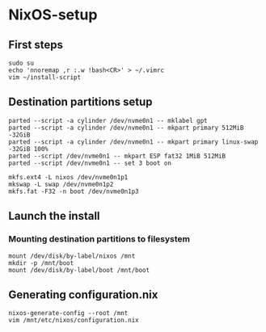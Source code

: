# NixOS-setup

## First steps
```{bash}
sudo su
echo 'nnoremap ,r :.w !bash<CR>' > ~/.vimrc
vim ~/install-script
```

## Destination partitions setup

```{bash}
parted --script -a cylinder /dev/nvme0n1 -- mklabel gpt
parted --script -a cylinder /dev/nvme0n1 -- mkpart primary 512MiB -32GiB
parted --script -a cylinder /dev/nvme0n1 -- mkpart primary linux-swap -32GiB 100% 
parted --script /dev/nvme0n1 -- mkpart ESP fat32 1MiB 512MiB
parted --script /dev/nvme0n1 -- set 3 boot on

mkfs.ext4 -L nixos /dev/nvme0n1p1
mkswap -L swap /dev/nvme0n1p2
mkfs.fat -F32 -n boot /dev/nvme0n1p3
```

## Launch the install

### Mounting destination partitions to filesystem
```{bash}
mount /dev/disk/by-label/nixos /mnt
mkdir -p /mnt/boot
mount /dev/disk/by-label/boot /mnt/boot
```

## Generating configuration.nix
```{bash}
nixos-generate-config --root /mnt
vim /mnt/etc/nixos/configuration.nix
``` 
